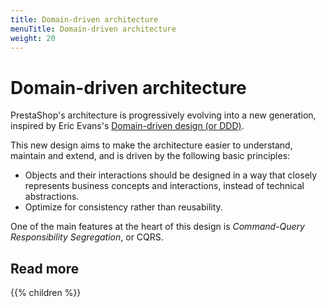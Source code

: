 ```yaml
---
title: Domain-driven architecture
menuTitle: Domain-driven architecture
weight: 20
---
```


# Domain-driven architecture

PrestaShop's architecture is progressively evolving into a new generation, inspired by Eric Evans's [Domain-driven design (or DDD)](https://en.wikipedia.org/wiki/Domain-driven_design).

This new design aims to make the architecture easier to understand, maintain and extend, and is driven by the following basic principles:
 
- Objects and their interactions should be designed in a way that closely represents business concepts and interactions, instead of technical abstractions.
- Optimize for consistency rather than reusability.

One of the main features at the heart of this design is _Command-Query Responsibility Segregation_, or CQRS.

## Read more

{{% children %}}
